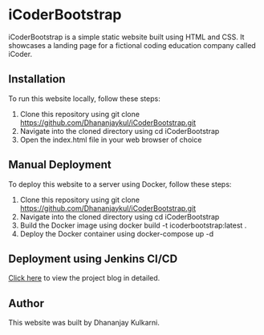 # iCoderBootstrap
iCoderBootstrap is a simple static website built using HTML and CSS. It showcases a landing page for a fictional coding education company called iCoder.
 ## Installation
To run this website locally, follow these steps:

1. Clone this repository using git clone https://github.com/Dhananjaykul/iCoderBootstrap.git
2. Navigate into the cloned directory using cd iCoderBootstrap
3. Open the index.html file in your web browser of choice
## Manual Deployment
To deploy this website to a server using Docker, follow these steps:

1. Clone this repository using git clone https://github.com/Dhananjaykul/iCoderBootstrap.git
2. Navigate into the cloned directory using cd iCoderBootstrap
3. Build the Docker image using docker build -t icoderbootstrap:latest .
4. Deploy the Docker container using docker-compose up -d
## Deployment using Jenkins CI/CD
  [Click here]([https://github.com/Dhananjaykul/iCoderBootstrap](https://dhananjaykulkarni.hashnode.dev/building-a-continuous-deployment-pipeline-with-jenkins-and-docker-for-icoderbootstrap)) to view the project blog in detailed.
## Author
This website was built by Dhananjay Kulkarni.
